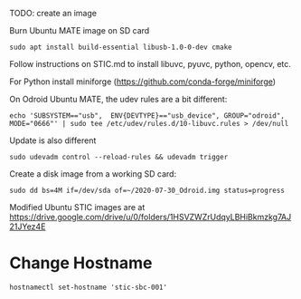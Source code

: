 TODO: create an image

Burn Ubuntu MATE image on SD card

`sudo apt install build-essential libusb-1.0-0-dev cmake`

Follow instructions on STIC.md to install libuvc, pyuvc, python, opencv, etc.

For Python install miniforge (https://github.com/conda-forge/miniforge)

On Odroid Ubuntu MATE, the udev rules are a bit different:

`echo 'SUBSYSTEM=="usb",  ENV{DEVTYPE}=="usb_device", GROUP="odroid", MODE="0666"' | sudo tee /etc/udev/rules.d/10-libuvc.rules > /dev/null`

Update is also different

`sudo udevadm control --reload-rules && udevadm trigger`


Create a disk image from a working SD card:

`sudo dd bs=4M if=/dev/sda of=~/2020-07-30_Odroid.img status=progress`

Modified Ubuntu STIC images are at https://drive.google.com/drive/u/0/folders/1HSVZWZrUdqyLBHiBkmzkg7AJ21JYez4E

# Change Hostname

`hostnamectl set-hostname 'stic-sbc-001'`
